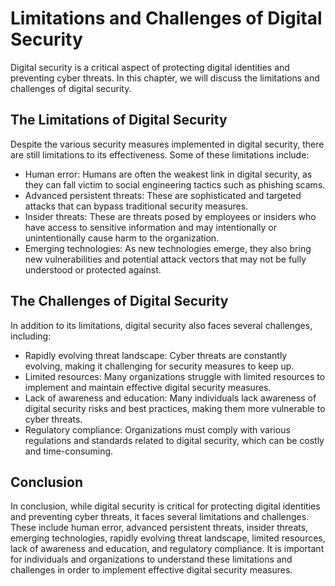 Limitations and Challenges of Digital Security
===========================================================================================================

Digital security is a critical aspect of protecting digital identities and preventing cyber threats. In this chapter, we will discuss the limitations and challenges of digital security.

The Limitations of Digital Security
-----------------------------------

Despite the various security measures implemented in digital security, there are still limitations to its effectiveness. Some of these limitations include:

* Human error: Humans are often the weakest link in digital security, as they can fall victim to social engineering tactics such as phishing scams.
* Advanced persistent threats: These are sophisticated and targeted attacks that can bypass traditional security measures.
* Insider threats: These are threats posed by employees or insiders who have access to sensitive information and may intentionally or unintentionally cause harm to the organization.
* Emerging technologies: As new technologies emerge, they also bring new vulnerabilities and potential attack vectors that may not be fully understood or protected against.

The Challenges of Digital Security
----------------------------------

In addition to its limitations, digital security also faces several challenges, including:

* Rapidly evolving threat landscape: Cyber threats are constantly evolving, making it challenging for security measures to keep up.
* Limited resources: Many organizations struggle with limited resources to implement and maintain effective digital security measures.
* Lack of awareness and education: Many individuals lack awareness of digital security risks and best practices, making them more vulnerable to cyber threats.
* Regulatory compliance: Organizations must comply with various regulations and standards related to digital security, which can be costly and time-consuming.

Conclusion
----------

In conclusion, while digital security is critical for protecting digital identities and preventing cyber threats, it faces several limitations and challenges. These include human error, advanced persistent threats, insider threats, emerging technologies, rapidly evolving threat landscape, limited resources, lack of awareness and education, and regulatory compliance. It is important for individuals and organizations to understand these limitations and challenges in order to implement effective digital security measures.
